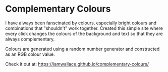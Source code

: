 # Complementary Colours

I have always been fanscinated by colours, especially bright colours and combinations that "shouldn't" work together. Created this simple site where every click changes the colours of the background and text so that they are always complementary.

Colours are generated using a random number generator and constructed as an RGB colour value. 

Check it out at: https://iamwallace.github.io/complementary-colours/
